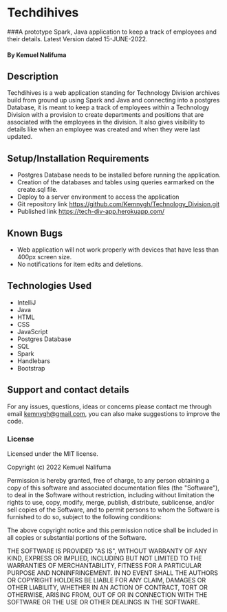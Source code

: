 # Techdihives
###A prototype Spark, Java application to keep a track of employees and their details. Latest Version dated 15-JUNE-2022.


#### By Kemuel Nalifuma

## Description
Techdihives is a web application standing for Technology Division archives build from ground up using Spark and Java and connecting into a postgres Database,
it is meant to keep a track of employees within a Technology Division with a provision to create departments and positions
that are associated with the employees in the division. It also gives visibility to details like when an employee was created
and when they were last updated.

## Setup/Installation Requirements
* Postgres Database needs to be installed before running the application.
* Creation of the databases and tables using queries earmarked on the create.sql file.
* Deploy to a server environment to access the application
* Git repository link  https://github.com/Kemnygh/Technology_Division.git
* Published link https://tech-div-app.herokuapp.com/


## Known Bugs
* Web application will not work properly with devices that have less than 400px screen size.
* No notifications for item edits and deletions.

## Technologies Used
* IntelliJ
* Java
* HTML
* CSS
* JavaScript
* Postgres Database
* SQL
* Spark
* Handlebars
* Bootstrap

## Support and contact details
For any issues, questions, ideas or concerns please contact me through email kemnygh@gmail.com, you can also make suggestions to improve the code.

### License
Licensed under the MIT license.

Copyright (c) 2022 Kemuel Nalifuma

Permission is hereby granted, free of charge, to any person obtaining a copy
of this software and associated documentation files (the "Software"), to deal
in the Software without restriction, including without limitation the rights
to use, copy, modify, merge, publish, distribute, sublicense, and/or sell
copies of the Software, and to permit persons to whom the Software is
furnished to do so, subject to the following conditions:

The above copyright notice and this permission notice shall be included in all
copies or substantial portions of the Software.

THE SOFTWARE IS PROVIDED "AS IS", WITHOUT WARRANTY OF ANY KIND, EXPRESS OR
IMPLIED, INCLUDING BUT NOT LIMITED TO THE WARRANTIES OF MERCHANTABILITY,
FITNESS FOR A PARTICULAR PURPOSE AND NONINFRINGEMENT. IN NO EVENT SHALL THE
AUTHORS OR COPYRIGHT HOLDERS BE LIABLE FOR ANY CLAIM, DAMAGES OR OTHER
LIABILITY, WHETHER IN AN ACTION OF CONTRACT, TORT OR OTHERWISE, ARISING FROM,
OUT OF OR IN CONNECTION WITH THE SOFTWARE OR THE USE OR OTHER DEALINGS IN THE
SOFTWARE.
